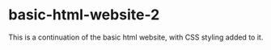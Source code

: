 # basic-html-website-2
This is a continuation of the basic html website, with CSS styling added to it.
